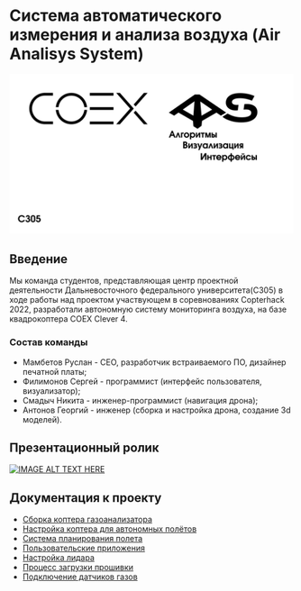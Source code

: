 # Система автоматического измерения и анализа воздуха (Air Analisys System)

<img src="docs/pictures/logo1.jpg" width=600>

## Введение

Мы команда студентов, представляющая центр проектной деятельности Дальневосточного федерального университета(C305) в ходе работы над проектом участвующем в соревнованиях Copterhack 2022, разработали автономную систему мониторинга воздуха, на базе квадрокоптера COEX Clever 4.

### Состав команды

* Мамбетов Руслан - CEO, разработчик встраиваемого ПО, дизайнер печатной платы;
* Филимонов Сергей - программист (интерфейс пользователя, визуализатор);
* Смадыч Никита  - инженер-программист (навигация дрона);
* Антонов Георгий  - инженер (сборка и настройка дрона, создание 3d моделей).

## Презентационный ролик

[![IMAGE ALT TEXT HERE](https://img.youtube.com/vi/zkYE8mLS81k/0.jpg)](https://www.youtube.com/watch?v=zkYE8mLS81k)

## Документация к проекту

* [Сборка коптера газоанализатора](/docs/drone_assembly.md)
* [Настройка коптера для автономных полётов](/docs/drone_config.md)
* [Система планирования полета](/docs/path_planning.md)
* [Пользовательские приложения](/docs/user_applications.md)
* [Настройка лидара](/docs/setup_lidar.md)
* [Процесс загрузки прошивки](/docs/firmware_upload.md)
* [Подключение датчиков газов](/docs/gas_sensors.md)
